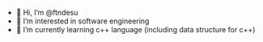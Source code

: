- 👋 Hi, I’m @ftndesu
- 👀 I’m interested in software engineering
- 🌱 I’m currently learning c++ language (including data structure for c++)


<!---
ftndesu/ftndesu is a ✨ special ✨ repository because its `README.md` (this file) appears on your GitHub profile.
You can click the Preview link to take a look at your changes.
--->
